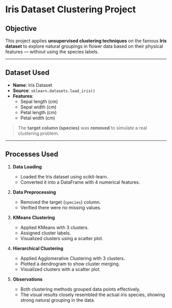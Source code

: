 # Iris Dataset Clustering Project

##  Objective
This project applies **unsupervised clustering techniques** on the famous **Iris dataset** to explore natural groupings in flower data based on their physical features — without using the species labels.

---

##  Dataset Used
- **Name**: Iris Dataset  
- **Source**: `sklearn.datasets.load_iris()`  
- **Features**:
  - Sepal length (cm)
  - Sepal width (cm)
  - Petal length (cm)
  - Petal width (cm)

> The **target column (species)** was **removed** to simulate a real clustering problem.

---

##  Processes Used

1. **Data Loading**
   - Loaded the Iris dataset using scikit-learn.
   - Converted it into a DataFrame with 4 numerical features.

2. **Data Preprocessing**
   - Removed the target (`species`) column.
   - Verified there were no missing values.

3. **KMeans Clustering**
   - Applied KMeans with 3 clusters.
   - Assigned cluster labels.
   - Visualized clusters using a scatter plot.

4. **Hierarchical Clustering**
   - Applied Agglomerative Clustering with 3 clusters.
   - Plotted a dendrogram to show cluster merging.
   - Visualized clusters with a scatter plot.

5. **Observations**
   - Both clustering methods grouped data points effectively.
   - The visual results closely resembled the actual iris species, showing strong natural grouping in the data.


